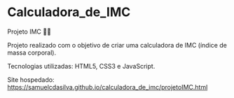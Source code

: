 # Calculadora_de_IMC
Projeto IMC 🏃🏻

Projeto realizado com o objetivo de criar uma calculadora de IMC (índice de massa corporal). 
  
Tecnologias utilizadas: HTML5, CSS3 e JavaScript.

Site hospedado: https://samuelcdasilva.github.io/calculadora_de_imc/projetoIMC.html
